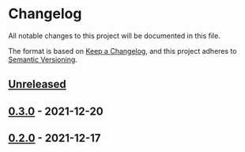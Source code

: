 # Changelog

All notable changes to this project will be documented in this file.

The format is based on [Keep a Changelog](https://keepachangelog.com/en/1.0.0/),
and this project adheres to [Semantic Versioning](https://semver.org/spec/v2.0.0.html).

## [Unreleased]

## [0.3.0] - 2021-12-20

## [0.2.0] - 2021-12-17

[Unreleased]: https://github.com/cpilao/Next/compare/0.3.0...HEAD

[0.3.0]: https://github.com/cpilao/Next/compare/0.2.0...0.3.0

[0.2.0]: https://github.com/cpilao/Next/compare/6c014a5d2f5649ba3a984ddc3df40ce0dc9ab40e...0.2.0
